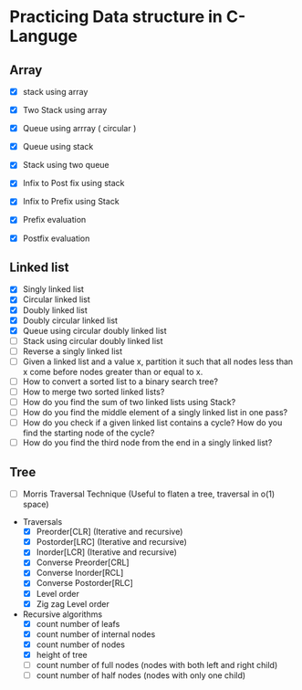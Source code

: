 # Practicing Data structure in C-Languge

## Array
- [x] stack using array
- [x] Two Stack using array
- [x] Queue using arrray ( circular )
- [x] Queue using  stack
- [x] Stack using two queue
- [x] Infix to Post fix using stack
- [x] Infix to Prefix using Stack 
- [x] Prefix evaluation
- [x] Postfix evaluation


## Linked list
- [x] Singly linked list
- [x] Circular linked list
- [x] Doubly linked list
- [x] Doubly circular linked list
- [x] Queue using circular doubly linked list
- [ ] Stack using circular doubly linked list
- [ ] Reverse a singly linked list
- [ ] Given a linked list and a value x, partition it such that all nodes less than x come before nodes greater than or equal to x.
- [ ] How to convert a sorted list to a binary search tree?
- [ ] How to merge two sorted linked lists?
- [ ] How do you find the sum of two linked lists using Stack?
- [ ] How do you find the middle element of a singly linked list in one pass?
- [ ] How do you check if a given linked list contains a cycle? How do you find the starting node of the cycle?
- [ ] How do you find the third node from the end in a singly linked list? 

## Tree
- [ ] Morris Traversal Technique (Useful to flaten a tree, traversal in o(1) space) 
- Traversals 
    - [x] Preorder[CLR] (Iterative and recursive)
    - [x] Postorder[LRC] (Iterative and recursive)
    - [x] Inorder[LCR] (Iterative and recursive)
    - [x] Converse Preorder[CRL]
    - [x] Converse Inorder[RCL]
    - [x] Converse Postorder[RLC]
    - [x] Level order
    - [x] Zig zag Level order
- Recursive algorithms
  - [x] count number of leafs
  - [x] count number of internal nodes
  - [x] count number of nodes
  - [x] height of tree
  - [ ] count number of full nodes (nodes with both left and right child)
  - [ ] count number of half nodes (nodes with only one child)
